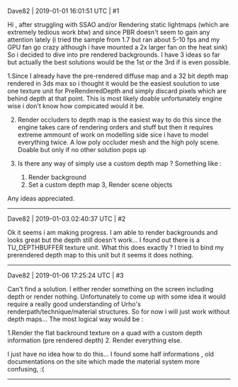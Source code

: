 Dave82 | 2019-01-01 16:01:51 UTC | #1

Hi , after struggling with SSAO and/or Rendering static lightmaps (which are extremely tedious work btw) and since PBR doesn't seem to gain any attention lately (i tried the sample from 1.7 but ran about 5-10 fps and my GPU fan go crazy although i have mounted a 2x larger fan on the heat sink) So i decided to dive into pre rendered backgrounds. I have 3 ideas so far but actually the best solutions would be the 1st or the 3rd if is even possible.

1.Since I already have the pre-rendered diffuse map and a 32 bit depth map rendered in 3ds max so i thought it would be the easiest soulution to use one texture unit for PreRenderedDepth and simply discard pixels which are behind depth at that point. This is most likely doable unfortunately engine wise i don't know how compicated would it be.

2. Render occluders to depth map is the easiest way to do this since the engine takes care of rendering orders and stuff but then it requires extreme ammount of work on modelling side sice i have to model everything twice. A low poly occluder mesh and the high poly scene. Doable but only if no other solution pops up

3. Is there any way of simply use a custom depth map ? Something like : 
   1. Render background 
   2. Set a custom depth map 
   3, Render scene objects

Any ideas appreciated.

-------------------------

Dave82 | 2019-01-03 02:40:37 UTC | #2

Ok it seems i am making progress. I am able to render backgrounds  and looks great but the depth still doesn't work...
I found out there is a TU_DEPTHBUFFER texture unit. What this does exactly ? I tried to bind my prerendered depth map to this unit but it seems it does nothing.

-------------------------

Dave82 | 2019-01-06 17:25:24 UTC | #3

Can't find a solution. I either render something on the screen including depth or render nothing.
Unfortunately to come up with some idea it would require a really good understanding of Urho's renderpath/technique/material structures. So for now i will just work without depth maps...
The most logical way would be :

1.Render the flat backround texture on a quad with a custom depth information (pre rendered depth)
2. Render everything else.

I just have no idea how to do this... I found some half informations , old documentations on the site which made the material system more confusing,
:(

-------------------------

